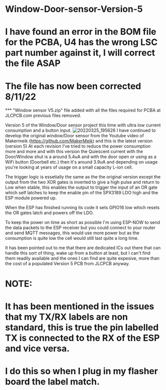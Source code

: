 # Window-Door-sensor-Version-5

# I have found an error in the BOM file for the PCBA, U4 has the wrong LSC part number against it, I will correct the file ASAP
# The file has now been corrected 8/11/22

*** "Window sensor V5.zip" file added with all the files required for PCBA at JLCPCB.com previous files removed.

Version 5 of the Window/Door sensor project this time with ultra low current consumption and a button input.
![20220325_195626](https://user-images.githubusercontent.com/1810366/200266914-61c2be56-a823-4789-83d1-3d2ba0b076e9.jpg)
I have continued to develop the original window/Door sensor from the Youtube video of Makermeik (https://github.com/MakerMeik) and this is the latest version (version 5)
At each revision I've tried to reduce the power consumption more and more and with this version the Quiescent current with the Door/Window shut is a around 5.4uA and with the door open or using as a WiFi button (Doorbell etc.) then it's around 3.9uA and depending on usage you're looking at years of usage on a small capacity L-ion cell.

The trigger logic is essetially the same as the the original version except the output from the two XOR gates is inverted to give a high pulse and return to Low when stable, this enables the output to trigger the input of an OR gate which self latches to keep the enable pin of the SPX3189 LDO high and the ESP module powered up.

When the ESP has finished running its code it sets GPIO16 low which resets the OR gates latch and powers off the LDO.

To keep the power on time as short as possible I'm using ESP-NOW to send the data packets to the ESP receiver but you could connect to your router and send MQTT messages, this would use more power but as the consumption is quite low the cell would still last quite a long time.

It has been pointed out to me that there are dedicated ICs out there that can handle this sort of thing, wake up from a button at least, but I can't find them readily available and the ones I can find are quite expesive, more than the cost of a populated Version 5 PCB from JLCPCB anyway.

# NOTE:
# It has been mentioned in the issues that my TX/RX labels are non standard, this is true the pin labelled TX is connected to the RX of the ESP and vice versa.
# I do this so when I plug in my flasher board the label match.
